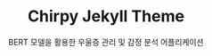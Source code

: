 <div align="center">

  <!-- markdownlint-disable-next-line -->
  # Chirpy Jekyll Theme

  BERT 모델을 활용한 우울증 관리 및 감정 분석 어플리케이션

